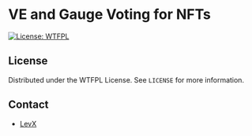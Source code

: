 # VE and Gauge Voting for NFTs

[![License: WTFPL](http://www.wtfpl.net/wp-content/uploads/2012/12/wtfpl-badge-3.png)](http://www.wtfpl.net/)

## License

Distributed under the WTFPL License. See `LICENSE` for more information.

## Contact

* [LevX](https://twitter.com/LevxApp/)
